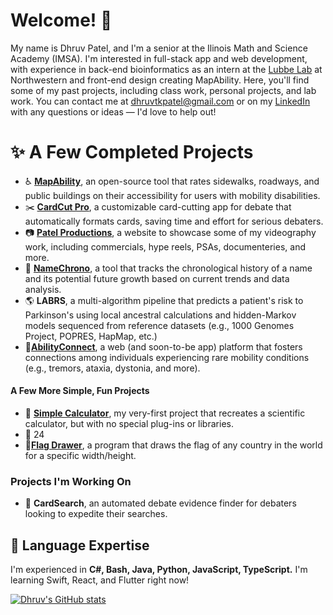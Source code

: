 # Welcome! 👋

My name is Dhruv Patel, and I'm a senior at the Ilinois Math and Science Academy (IMSA). I'm interested in full-stack app and web development, with experience in back-end bioinformatics as an intern at the [Lubbe Lab](https://labs.feinberg.northwestern.edu/lubbe/) at Northwestern and front-end design creating MapAbility. Here, you'll find some of my past projects, including class work, personal projects, and lab work. You can contact me at dhruvtkpatel@gmail.com or on my [LinkedIn](https://www.linkedin.com/in/dhruvtpatel/) with any questions or ideas — I'd love to help out!

# ✨ A Few Completed Projects

- ♿ [**MapAbility**](https://github.com/dhruvtpatel/MapAbility), an open-source tool that rates sidewalks, roadways, and public buildings on their accessibility for users with mobility disabilities.
- ✂️ [**CardCut Pro**](https://github.com/dhruvtpatel/CardCutPro), a customizable card-cutting app for debate that automatically formats cards, saving time and effort for serious debaters.
- 📷 [**Patel Productions**](https://github.com/dhruvtpatel/PatelProductions), a website to showcase some of my videography work, including commercials, hype reels, PSAs, documenteries, and more.
- 👶 [**NameChrono**](https://github.com/dhruvtpatel/NameChrono), a tool that tracks the chronological history of a name and its potential future growth based on current trends and data analysis.
- 🌎 **LABRS**, a multi-algorithm pipeline that predicts a patient's risk to Parkinson's using local ancestral calculations and hidden-Markov models sequenced from reference datasets (e.g., 1000 Genomes Project, POPRES, HapMap, etc.)
- 👭[**AbilityConnect**](https://qob.jlx.mybluehost.me/), a web (and soon-to-be app) platform that fosters connections among individuals experiencing rare mobility conditions (e.g., tremors, ataxia, dystonia, and more).

#### A Few More Simple, Fun Projects

- 🧮 [**Simple Calculator**](https://github.com/dhruvtpatel/SimpleCalculator), my very-first project that recreates a scientific calculator, but with no special plug-ins or libraries.
- 🔢 24
- 🚩[**Flag Drawer**](https://github.com/dhruvtpatel/FlagDrawer), a program that draws the flag of any country in the world for a specific width/height.

### Projects I'm Working On

- 🎤 **CardSearch**, an automated debate evidence finder for debaters looking to expedite their searches.

## 🌱 Language Expertise

I'm experienced in **C#, Bash, Java, Python, JavaScript, TypeScript.** I'm learning Swift, React, and Flutter right now!

[![Dhruv's GitHub stats](https://github-readme-stats.vercel.app/api?username=dhruvtpatel)](https://github.com/anuraghazra/github-readme-stats)
